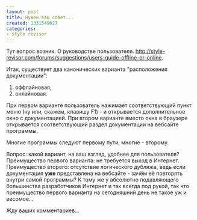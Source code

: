 ```yaml
---
layout: post
title: Нужен ваш совет...
created: 1331549627
categories:
- style revisor
---
```

Тут вопрос возник. О руководстве пользователя. http://style-revisor.com/forums/suggestions/users-guide-offline-or-online.

Итак, существует два канонических варианта "расположения документации":
<ol>
  <li>оффлайновая,</li>
  <li>онлайновая.</li>
</ol>

При первом варианте пользователь нажимает соответствующий пункт меню (ну или, скажем, клавишу F1) - и открывается дополнительное окно с документацией. При втором варианте вместо окна в браузере открывается соответствующий раздел документации на вебсайте программы.

Многие программы следуют первому пути, многие - второму.

Вопрос: какой вариант, на ваш взгляд, удобнее для пользователя? Преимущество первого варианта: не требуется выход в Интернет. Преимущество второго: отсутствие логического дубляжа, ведь если документация **уже** представлена на вебсайте - зачём её повторять внутри самой программы? К тому же у абсолютно подавляющего большинства разработчиков Интернет и так всегда под рукой, так что преимущество первого варианта на сегодняшний день не такое уж и весомое...

Жду ваших комментариев...
